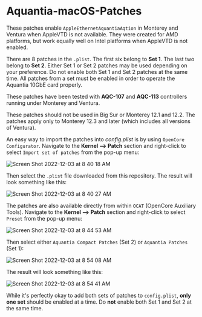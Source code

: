 # Aquantia-macOS-Patches
These patches enable `AppleEthernetAquantiaAqtion` in Monterey and Ventura when AppleVTD is not available. They were created for AMD platforms, but work equally well on Intel platforms when AppleVTD is not enabled.

There are 8 patches in the `.plist`. The first six belong to **Set 1**. The last two belong to **Set 2**. Either Set 1 or Set 2 patches may be used depending on your preference. Do not enable both Set 1 and Set 2 patches at the same time. All patches from a set must be enabled in order to operate the Aquantia 10GbE card properly.

These patches have been tested with **AQC-107** and **AQC-113** controllers running under Monterey and Ventura. 

These patches should not be used in Big Sur or Monterey 12.1 and 12.2. The patches apply only to Monterey 12.3 and later (which includes all versions of Ventura).

An easy way to import the patches into *config.plist* is by using `OpenCore Configurator`. Navigate to the **Kernel --> Patch** section and right-click to select `Import set of patches` from the pop-up menu:

![Screen Shot 2022-12-03 at 8 40 18 AM](https://user-images.githubusercontent.com/48335376/205451692-7b40fd63-aa6a-4126-b7e7-b0dface3c79b.png)

Then select the `.plist` file downloaded from this repository. The result will look something like this:

![Screen Shot 2022-12-03 at 8 40 27 AM](https://user-images.githubusercontent.com/48335376/205452479-392ecae3-dba6-45da-b434-aae14e18cbd2.png)

The patches are also available directly from within `OCAT` (OpenCore Auxiliary Tools). Navigate to the **Kernel --> Patch** section and right-click to select `Preset` from the pop-up menu:

![Screen Shot 2022-12-03 at 8 44 53 AM](https://user-images.githubusercontent.com/48335376/205451855-e9be71c5-bd65-490c-880c-ba8d5e82436b.png)

Then select either `Aquantia Compact Patches` (Set 2) or `Aquantia Patches` (Set 1):

![Screen Shot 2022-12-03 at 8 54 08 AM](https://user-images.githubusercontent.com/48335376/205452518-755fbafe-71ef-4303-9ef3-d549f5fe29c6.png)

The result will look something like this:

![Screen Shot 2022-12-03 at 8 54 41 AM](https://user-images.githubusercontent.com/48335376/205452409-d67c27fa-d51c-4cb7-a65d-fb1794bb79b3.png)

While it's perfectly okay to add both sets of patches to `config.plist`, **only one set** should be enabled at a time. Do **not** enable both Set 1 and Set 2 at the same time. 

